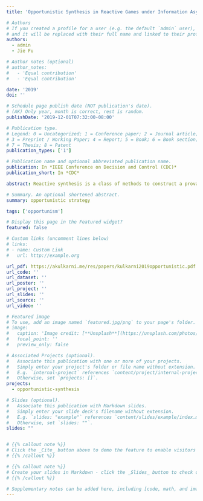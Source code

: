 ```yaml
---
title: 'Opportunistic Synthesis in Reactive Games under Information Asymmetry'

# Authors
# If you created a profile for a user (e.g. the default `admin` user), write the username (folder name) here
# and it will be replaced with their full name and linked to their profile.
authors:
  - admin
  - Jie Fu

# Author notes (optional)
# author_notes:
#   - 'Equal contribution'
#   - 'Equal contribution'

date: '2019'
doi: ''

# Schedule page publish date (NOT publication's date).
# (AK) Only year, month is correct, rest is random.
publishDate: '2019-12-01T07:32:00-08:00'

# Publication type.
# Legend: 0 = Uncategorized; 1 = Conference paper; 2 = Journal article;
# 3 = Preprint / Working Paper; 4 = Report; 5 = Book; 6 = Book section;
# 7 = Thesis; 8 = Patent
publication_types: ['1']

# Publication name and optional abbreviated publication name.
publication: In *IEEE Conference on Decision and Control (CDC)*
publication_short: In *CDC*

abstract: Reactive synthesis is a class of methods to construct a provably-correct control system, referred to as a robot, with respect to a temporal logic specification in the presence of a dynamic and uncontrollable environment. This is achieved by modeling the interaction between the robot and its environment as a two-player zero-sum game. However, existing reactive synthesis methods assume both players to have complete and symmetrical information, which is not the case in many strategic interactions. In this paper, we use a variant of hypergames to model the interaction between the robot and its environment; where the latter has incomplete information about the specification of the robot. We propose a novel method of opportunistic synthesis defined over the hypergame model to identify a subset of hypergame states from where the robot can leverage the asymmetrical information to achieve a better outcome, which is not possible if both players have symmetrical and complete information. By assuming the environment to play a stochastic strategy in its perceived sure-winning and sure-losing regions of the game, we show that by following the opportunistic strategy, the robot is ensured to only improve the outcome of the game-measured by satisfaction of sub-specifications-whenever an opportunity becomes available. We demonstrate the correctness and optimality of this method using a robot motion planning example in the presence of an adversary.

# Summary. An optional shortened abstract.
summary: opportunistic strategy

tags: ['opportunism']

# Display this page in the Featured widget?
featured: false 

# Custom links (uncomment lines below)
# links:
# - name: Custom Link
#   url: http://example.org

url_pdf: https://akulkarni.me/res/papers/kulkarni2019opportunistic.pdf
url_code: ''
url_dataset: ''
url_poster: ''
url_project: ''
url_slides: ''
url_source: ''
url_video: ''

# Featured image
# To use, add an image named `featured.jpg/png` to your page's folder.
# image:
#   caption: 'Image credit: [**Unsplash**](https://unsplash.com/photos/pLCdAaMFLTE)'
#   focal_point: ''
#   preview_only: false

# Associated Projects (optional).
#   Associate this publication with one or more of your projects.
#   Simply enter your project's folder or file name without extension.
#   E.g. `internal-project` references `content/project/internal-project/index.md`.
#   Otherwise, set `projects: []`.
projects:
  - opportunistic-synthesis

# Slides (optional).
#   Associate this publication with Markdown slides.
#   Simply enter your slide deck's filename without extension.
#   E.g. `slides: "example"` references `content/slides/example/index.md`.
#   Otherwise, set `slides: ""`.
slides: ""


# {{% callout note %}}
# Click the _Cite_ button above to demo the feature to enable visitors to import publication metadata into their reference management software.
# {{% /callout %}}

# {{% callout note %}}
# Create your slides in Markdown - click the _Slides_ button to check out the example.
# {{% /callout %}}

# Supplementary notes can be added here, including [code, math, and images](https://wowchemy.com/docs/writing-markdown-latex/).
---
```


